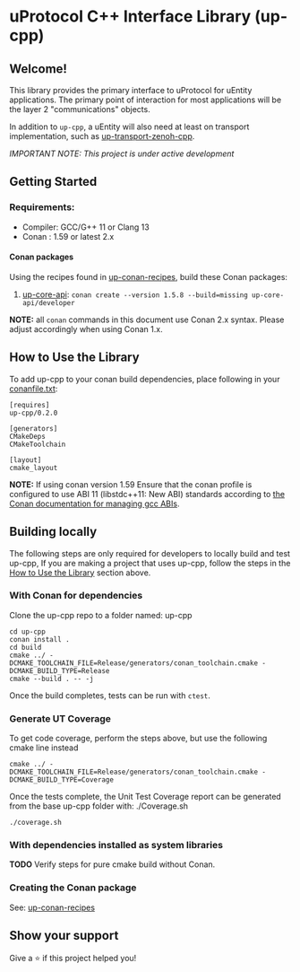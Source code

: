 # uProtocol C++ Interface Library (up-cpp)

## Welcome!

This library provides the primary interface to uProtocol for uEntity
applications. The primary point of interaction for most applications will be the
layer 2 "communications" objects.

In addition to `up-cpp`, a uEntity will also need at least on transport
implementation, such as [up-transport-zenoh-cpp][zenoh-transport-repo].

*_IMPORTANT NOTE:_ This project is under active development*

## Getting Started

### Requirements:
- Compiler: GCC/G++ 11 or Clang 13
- Conan : 1.59 or latest 2.x

#### Conan packages

Using the recipes found in [up-conan-recipes][conan-recipe-repo], build these
Conan packages:

1. [up-core-api][spec-repo]: `conan create --version 1.5.8 --build=missing up-core-api/developer`

**NOTE:** all `conan` commands in this document use  Conan 2.x syntax. Please
adjust accordingly when using Conan 1.x.

## How to Use the Library

To add up-cpp to your conan build dependencies, place following in your
[conanfile.txt][conan-txt-reference]:

```
[requires]
up-cpp/0.2.0

[generators]
CMakeDeps
CMakeToolchain

[layout]
cmake_layout
```

**NOTE:** If using conan version 1.59 Ensure that the conan profile is
configured to use ABI 11 (libstdc++11: New ABI) standards according to
[the Conan documentation for managing gcc ABIs][conan-abi-docs].

## Building locally

The following steps are only required for developers to locally build and test
up-cpp, If you are making a project that uses up-cpp, follow the steps in the
[How to Use the Library](#how-to-use-the-library) section above.

### With Conan for dependencies

Clone the up-cpp repo to a folder named: up-cpp

```
cd up-cpp
conan install .
cd build
cmake ../ -DCMAKE_TOOLCHAIN_FILE=Release/generators/conan_toolchain.cmake -DCMAKE_BUILD_TYPE=Release
cmake --build . -- -j
```

Once the build completes, tests can be run with `ctest`.

### Generate UT  Coverage

To get code coverage, perform the steps above, but use the following cmake line instead
```
cmake ../ -DCMAKE_TOOLCHAIN_FILE=Release/generators/conan_toolchain.cmake -DCMAKE_BUILD_TYPE=Coverage
```
Once the tests complete, the Unit Test Coverage report can be generated from the base up-cpp folder with: ./Coverage.sh
```
./coverage.sh
```


### With dependencies installed as system libraries

**TODO** Verify steps for pure cmake build without Conan.

### Creating the Conan package

See: [up-conan-recipes][conan-recipe-repo]

## Show your support

Give a ⭐️ if this project helped you!

[zenoh-transport-repo]: https://github.com/eclipse-uprotocol/up-client-zenoh-cpp
[conan-recipe-repo]: https://github.com/gregmedd/up-conan-recipes
[spec-repo]: https://github.com/eclipse-uprotocol/up-spec
[conan-abi-docs]: https://docs.conan.io/en/1.60/howtos/manage_gcc_abi.html
[conan-txt-reference]: https://docs.conan.io/2/reference/conanfile_txt.html